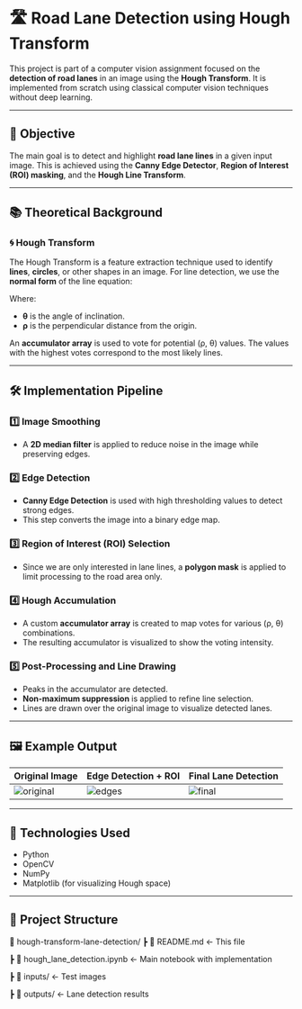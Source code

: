 # 🛣️ Road Lane Detection using Hough Transform

This project is part of a computer vision assignment focused on the **detection of road lanes** in an image using the **Hough Transform**. It is implemented from scratch using classical computer vision techniques without deep learning.

---

## 🎯 Objective

The main goal is to detect and highlight **road lane lines** in a given input image. This is achieved using the **Canny Edge Detector**, **Region of Interest (ROI) masking**, and the **Hough Line Transform**.

---

## 📚 Theoretical Background

### 🌀 Hough Transform

The Hough Transform is a feature extraction technique used to identify **lines**, **circles**, or other shapes in an image. For line detection, we use the **normal form** of the line equation:

Where:
- **θ** is the angle of inclination.
- **ρ** is the perpendicular distance from the origin.

An **accumulator array** is used to vote for potential (ρ, θ) values. The values with the highest votes correspond to the most likely lines.

---

## 🛠️ Implementation Pipeline

### 1️⃣ Image Smoothing
- A **2D median filter** is applied to reduce noise in the image while preserving edges.

### 2️⃣ Edge Detection
- **Canny Edge Detection** is used with high thresholding values to detect strong edges.
- This step converts the image into a binary edge map.

### 3️⃣ Region of Interest (ROI) Selection
- Since we are only interested in lane lines, a **polygon mask** is applied to limit processing to the road area only.

### 4️⃣ Hough Accumulation
- A custom **accumulator array** is created to map votes for various (ρ, θ) combinations.
- The resulting accumulator is visualized to show the voting intensity.

### 5️⃣ Post-Processing and Line Drawing
- Peaks in the accumulator are detected.
- **Non-maximum suppression** is applied to refine line selection.
- Lines are drawn over the original image to visualize detected lanes.

---

## 🖼️ Example Output

| Original Image | Edge Detection + ROI | Final Lane Detection |
|----------------|----------------------|-----------------------|
| ![original](example_original.jpg) | ![edges](example_edges.jpg) | ![final](example_lanes.jpg) |

---

## 🧪 Technologies Used

- Python
- OpenCV
- NumPy
- Matplotlib (for visualizing Hough space)

---

## 📁 Project Structure
📁 hough-transform-lane-detection/
┣ 📄 README.md ← This file

┣ 📓 hough_lane_detection.ipynb ← Main notebook with implementation

┣ 📁 inputs/ ← Test images

┣ 📁 outputs/ ← Lane detection results

